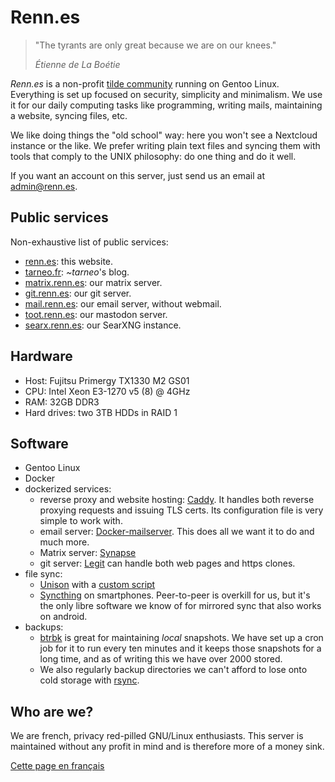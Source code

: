 ---
---

# Renn.es

> "The tyrants are only great because we are on our knees." 
>
> <cite>Étienne de La Boétie</cite>

<!-- ![](/penguin_in_space.png) -->

*Renn.es* is a non-profit [tilde community](https://tildeverse.org/) running on Gentoo Linux. Everything is set up focused on security, simplicity and minimalism. We use it for our daily computing tasks like programming, writing mails, maintaining a website, syncing files, etc.

We like doing things the "old school" way: here you won't see a Nextcloud instance or the like. We prefer writing plain text files and syncing them with tools that comply to the UNIX philosophy: do one thing and do it well.

If you want an account on this server, just send us an email at <admin@renn.es>.

## Public services

Non-exhaustive list of public services:

- [renn.es](https://renn.es): this website.
- [tarneo.fr](https://tarneo.fr): *~tarneo*'s blog.
- [matrix.renn.es](https://matrix.to/#/#welcome:matrix.renn.es): our matrix server.
- [git.renn.es](https://git.renn.es): our git server.
- [mail.renn.es](https://mail.renn.es): our email server, without webmail.
- [toot.renn.es](https://toot.renn.es): our mastodon server.
- [searx.renn.es](https://searx.renn.es): our SearXNG instance.


## Hardware

- Host: Fujitsu Primergy TX1330 M2 GS01
- CPU: Intel Xeon E3-1270 v5 (8) @ 4GHz
- RAM: 32GB DDR3
- Hard drives: two 3TB HDDs in RAID 1

## Software

- Gentoo Linux
- Docker
- dockerized services:
    - reverse proxy and website hosting: [Caddy](https://caddyserver.com/). It handles both reverse proxying requests and issuing TLS certs. Its configuration file is very simple to work with.
    - email server: [Docker-mailserver](https://docker-mailserver.github.io/docker-mailserver/latest/). This does all we want it to do and much more.
    - Matrix server: [Synapse](https://hub.docker.com/r/matrixdotorg/synapse)
    - git server: [Legit](https://github.com/icyphox/legit) can handle both web pages and https clones.
- file sync:
    - [Unison](https://github.com/bcpierce00/unison) with a [custom script](https://github.com/tarneaux/.f/blob/master/zsh/.config/scripts/unison-sync)
    - [Syncthing](https://syncthing.net/) on smartphones. Peer-to-peer is overkill for us, but it's the only libre software we know of for mirrored sync that also works on android.
- backups:
    - [btrbk](https://github.com/digint/btrbk) is great for maintaining *local* snapshots. We have set up a cron job for it to run every ten minutes and it keeps those snapshots for a long time, and as of writing this we have over 2000 stored.
    - We also regularly backup directories we can't afford to lose onto cold storage with [rsync](https://rsync.samba.org/).

## Who are we?

We are french, privacy red-pilled GNU/Linux enthusiasts. This server is maintained without any profit in mind and is therefore more of a money sink.


[Cette page en français](/fr/)
